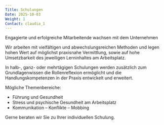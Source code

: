 ```yaml
---
Title: Schulungen
Date: 2025-10-03
Weight: 1
Contact: claudia_1
---
```

Engagierte und erfolgreiche Mitarbeitende wachsen mit dem Unternehmen

Wir arbeiten mit vielfältigen und abwechslungsreichen Methoden und legen hohen Wert auf möglichst praxisnahe Vermittlung, sowie auf hohe Umsetzbarkeit des jeweiligen Lerninhaltes am Arbeitsplatz. 

In halb-, ganz- oder mehrtägigen Schulungen werden zusätzlich zum Grundlagenwissen die Rollenreflexion ermöglicht und die Handlungskompetenzen in der Praxis entwickelt und erweitert. 

Mögliche Themenbereiche:
- Führung und Gesundheit 
- Stress und psychische Gesundheit am Arbeitsplatz 
- Kommunikation – Konflikte – Mobbing

Gerne beraten wir Sie zu Ihrer individuellen Schulung. 
